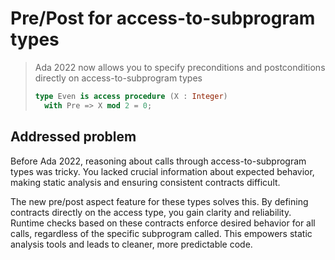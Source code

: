 # Pre/Post for access-to-subprogram types

> Ada 2022 now allows you to specify preconditions and postconditions directly
> on access-to-subprogram types
>
> ```ada
> type Even is access procedure (X : Integer)
>   with Pre => X mod 2 = 0;
> ```

## Addressed problem

Before Ada 2022, reasoning about calls through access-to-subprogram types was
tricky. You lacked crucial information about expected behavior, making static
analysis and ensuring consistent contracts difficult.

The new pre/post aspect feature for these types solves this. By defining
contracts directly on the access type, you gain clarity and reliability. Runtime
checks based on these contracts enforce desired behavior for all calls,
regardless of the specific subprogram called. This empowers static analysis
tools and leads to cleaner, more predictable code.
